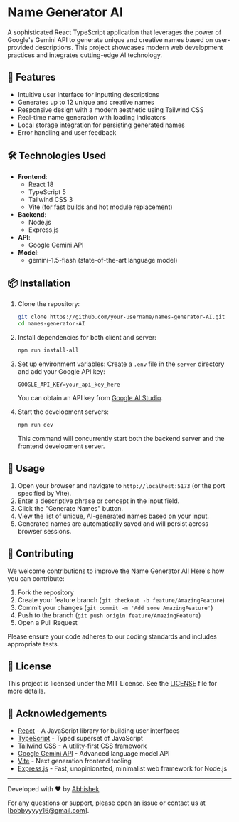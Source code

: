 # Name Generator AI

A sophisticated React TypeScript application that leverages the power of Google's Gemini API to generate unique and creative names based on user-provided descriptions. This project showcases modern web development practices and integrates cutting-edge AI technology.

[](https://www.imghippo.com/i/NlnuH1727771305.png)

## 🌟 Features

- Intuitive user interface for inputting descriptions
- Generates up to 12 unique and creative names
- Responsive design with a modern aesthetic using Tailwind CSS
- Real-time name generation with loading indicators
- Local storage integration for persisting generated names
- Error handling and user feedback

## 🛠 Technologies Used

- **Frontend**:
  - React 18
  - TypeScript 5
  - Tailwind CSS 3
  - Vite (for fast builds and hot module replacement)
- **Backend**:
  - Node.js
  - Express.js
- **API**:
  - Google Gemini API
- **Model**:
  - gemini-1.5-flash (state-of-the-art language model)

## 📦 Installation

1. Clone the repository:

   ```bash
   git clone https://github.com/your-username/names-generator-AI.git
   cd names-generator-AI
   ```

2. Install dependencies for both client and server:

   ```bash
   npm run install-all
   ```

3. Set up environment variables:
   Create a `.env` file in the `server` directory and add your Google API key:

   ```
   GOOGLE_API_KEY=your_api_key_here
   ```

   You can obtain an API key from [Google AI Studio](https://aistudio.google.com/app/apikey).

4. Start the development servers:
   ```bash
   npm run dev
   ```
   This command will concurrently start both the backend server and the frontend development server.

## 🚀 Usage

1. Open your browser and navigate to `http://localhost:5173` (or the port specified by Vite).
2. Enter a descriptive phrase or concept in the input field.
3. Click the "Generate Names" button.
4. View the list of unique, AI-generated names based on your input.
5. Generated names are automatically saved and will persist across browser sessions.

## 🤝 Contributing

We welcome contributions to improve the Name Generator AI! Here's how you can contribute:

1. Fork the repository
2. Create your feature branch (`git checkout -b feature/AmazingFeature`)
3. Commit your changes (`git commit -m 'Add some AmazingFeature'`)
4. Push to the branch (`git push origin feature/AmazingFeature`)
5. Open a Pull Request

Please ensure your code adheres to our coding standards and includes appropriate tests.

## 📄 License

This project is licensed under the MIT License. See the [LICENSE](LICENSE) file for more details.

## 🙏 Acknowledgements

- [React](https://reactjs.org/) - A JavaScript library for building user interfaces
- [TypeScript](https://www.typescriptlang.org/) - Typed superset of JavaScript
- [Tailwind CSS](https://tailwindcss.com/) - A utility-first CSS framework
- [Google Gemini API](https://ai.google.dev/docs) - Advanced language model API
- [Vite](https://vitejs.dev/) - Next generation frontend tooling
- [Express.js](https://expressjs.com/) - Fast, unopinionated, minimalist web framework for Node.js

---

Developed with ❤️ by [Abhishek](https://github.com/bobbyy16)

For any questions or support, please open an issue or contact us at [bobbyyyyy16@gmail.com].
